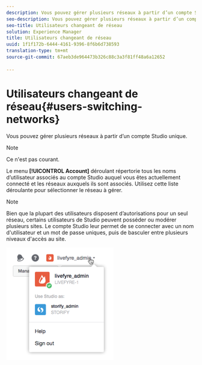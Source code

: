 ```yaml
---
description: Vous pouvez gérer plusieurs réseaux à partir d’un compte Studio unique.
seo-description: Vous pouvez gérer plusieurs réseaux à partir d’un compte Studio unique.
seo-title: Utilisateurs changeant de réseau
solution: Experience Manager
title: Utilisateurs changeant de réseau
uuid: 1f1f172b-6444-4161-9396-8f6b6d738593
translation-type: tm+mt
source-git-commit: 67aeb3de964473b326c88c3a3f81ff48a6a12652

---
```



# Utilisateurs changeant de réseau{#users-switching-networks}

Vous pouvez gérer plusieurs réseaux à partir d’un compte Studio unique.

>[!NOTE]
>
>Ce n'est pas courant.

Le menu **[!UICONTROL Account]** déroulant répertorie tous les noms d’utilisateur associés au compte Studio auquel vous êtes actuellement connecté et les réseaux auxquels ils sont associés. Utilisez cette liste déroulante pour sélectionner le réseau à gérer.

>[!NOTE]
>
>Bien que la plupart des utilisateurs disposent d’autorisations pour un seul réseau, certains utilisateurs de Studio peuvent posséder ou modérer plusieurs sites. Le compte Studio leur permet de se connecter avec un nom d'utilisateur et un mot de passe uniques, puis de basculer entre plusieurs niveaux d'accès au site.

![](assets/UsersChangeAccount-285x300.png)

